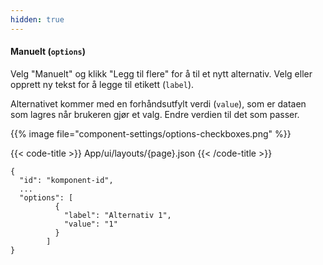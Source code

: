 ```yaml
---
hidden: true
---
```


<!-- begin intro -->
#### Manuelt (`options`)

<!-- end intro -->


<!-- begin asd -->

Velg "Manuelt" og klikk "Legg til flere" for å til et nytt alternativ. Velg eller opprett ny tekst for å legge til etikett (`label`).

Alternativet kommer med en forhåndsutfylt verdi (`value`), som er dataen som lagres når brukeren gjør et valg.
 Endre verdien til det som passer.

{{% image file="component-settings/options-checkboxes.png" %}}

<!-- end asd -->


<!-- begin code -->

{{< code-title >}}
App/ui/layouts/{page}.json
{{< /code-title >}}

```json{hl_lines="4-9"}
{
  "id": "komponent-id",
  ...
  "options": [
          {
            "label": "Alternativ 1",
            "value": "1"
          }
        ]
}
```

<!-- end code -->


<!-- begin more -->


<!-- end more -->